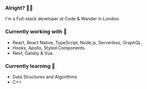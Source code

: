 ### Alright? 👋🏻

I'm a Full-stack developer at Code & Wander in London. 

### Currently working with 🔭

- React, React Native, TypeScript, Node.js, Serverless, GraphQL.
- Hooks, Apollo, Styled Components.
- Next, Gatsby & Vue.

### Currently learning 🌱

- Data Structures and Algorithms
- C++

